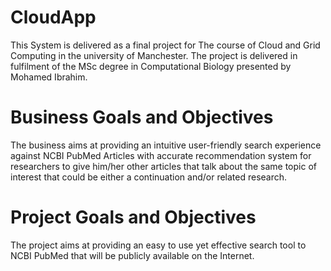 CloudApp
========

This System is delivered as a final project for The course of Cloud and Grid Computing in the university of Manchester.
The project is delivered in fulfilment of the MSc degree in Computational Biology presented by Mohamed Ibrahim.

Business Goals and Objectives
=============================

The business aims at providing an intuitive user-friendly search experience against NCBI PubMed Articles with accurate recommendation system for researchers to give him/her other articles that talk about the same topic of interest that could be either a continuation and/or related research.

Project Goals and Objectives
=============================

The project aims at providing an easy to use yet effective search tool to NCBI PubMed that will be publicly available on the Internet.

